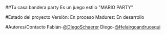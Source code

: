 ##Tu casa bandera party
Es un juego estilo "MARIO PARTY"

#Estado del proyecto
Versión: En proceso
Madurez: En desarrollo

#Autores/Contacto
Fabián-[@DIegoSchaerer](https://github.com/DIegoSchaerer114)
Diego-[@Helairgoandruosqui](https://github.com/Helairgoandruosqui)
